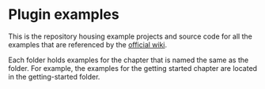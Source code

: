 # Plugin examples

This is the repository housing example projects and source code for all the examples that are referenced by the
[official wiki](https://wiki.kryptonmc.org).

Each folder holds examples for the chapter that is named the same as the folder. For example, the examples for
the getting started chapter are located in the getting-started folder.
